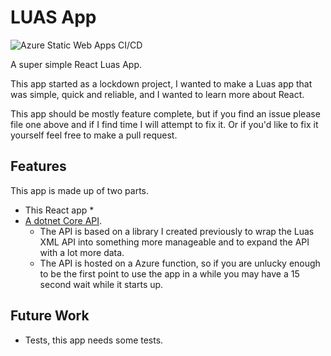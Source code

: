 # LUAS App

![Azure Static Web Apps CI/CD](https://github.com/eoinobrien/luas-app/workflows/Azure%20Static%20Web%20Apps%20CI/CD/badge.svg)

A super simple React Luas App.

This app started as a lockdown project, I wanted to make a Luas app that was simple, quick and reliable, and I wanted to learn more about React.

This app should be mostly feature complete, but if you find an issue please file one above and if I find time I will attempt to fix it. Or if you'd like to fix it yourself feel free to make a pull request.

## Features
This app is made up of two parts.
* This React app 
  * 
* [A dotnet Core API](https://github.com/eoinobrien/luas-api-dotnet).
  * The API is based on a library I created previously to wrap the Luas XML API into something more manageable and to expand the API with a lot more data.
  * The API is hosted on a Azure function, so if you are unlucky enough to be the first point to use the app in a while you may have a 15 second wait while it starts up.

## Future Work
* Tests, this app needs some tests.